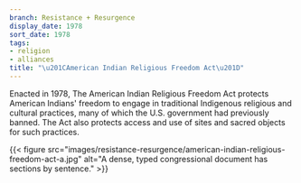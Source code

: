 ```yaml
---
branch: Resistance + Resurgence
display_date: 1978
sort_date: 1978
tags:
- religion
- alliances
title: "\u201CAmerican Indian Religious Freedom Act\u201D"
---
```


Enacted in 1978, The American Indian Religious Freedom Act protects American Indians' freedom to engage in traditional Indigenous religious and cultural practices, many of which the U.S. government had previously banned. The Act also protects access and use of sites and sacred objects for such practices.


{{< figure src="images/resistance-resurgence/american-indian-religious-freedom-act-a.jpg" alt="A dense, typed congressional document has sections by sentence." >}}
